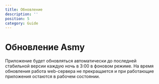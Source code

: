 ```yaml
---
title: Обновление
description: ''
position: 5
category: Guide
---
```


# Обновление Asmy

Приложение будет обновляться автоматически до последней стабильной версии каждую ночь в 3:00 в фоновом режиме.
На время обновления работа web-сервера не прекращается и при работающие приложения остаются в рабочем состоянии.
